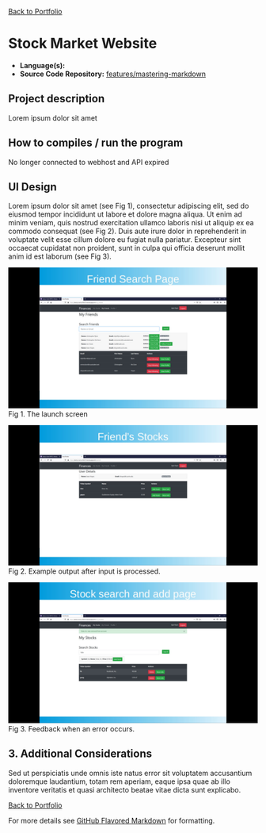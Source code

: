 [Back to Portfolio](./)

Stock Market Website
===============

-   **Language(s):**
-   **Source Code Repository:** [features/mastering-markdown](https://guides.github.com/features/mastering-markdown/)  

## Project description

Lorem ipsum dolor sit amet

## How to compiles / run the program

No longer connected to webhost and API expired

## UI Design

Lorem ipsum dolor sit amet (see Fig 1), consectetur adipiscing elit, sed do eiusmod tempor incididunt ut labore et dolore magna aliqua. Ut enim ad minim veniam, quis nostrud exercitation ullamco laboris nisi ut aliquip ex ea commodo consequat (see Fig 2). Duis aute irure dolor in reprehenderit in voluptate velit esse cillum dolore eu fugiat nulla pariatur. Excepteur sint occaecat cupidatat non proident, sunt in culpa qui officia deserunt mollit anim id est laborum (see Fig 3).

![screenshot](images/friendsearch.jpg )
Fig 1. The launch screen

![screenshot](images/friendstock.jpg)
Fig 2. Example output after input is processed.

![screenshot](images/stocksearch.jpg)
Fig 3. Feedback when an error occurs.

## 3. Additional Considerations

Sed ut perspiciatis unde omnis iste natus error sit voluptatem accusantium doloremque laudantium, totam rem aperiam, eaque ipsa quae ab illo inventore veritatis et quasi architecto beatae vitae dicta sunt explicabo. 

[Back to Portfolio](./)

For more details see [GitHub Flavored Markdown](https://guides.github.com/features/mastering-markdown/) for formatting.

